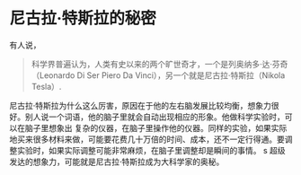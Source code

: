 # 尼古拉·特斯拉的秘密

有人说，

> 科学界普遍认为，人类有史以来的两个旷世奇才，一个是列奥纳多·达·芬奇（Leonardo Di Ser Piero Da Vinci），另一个就是尼古拉·特斯拉（Nikola Tesla）.

尼古拉·特斯拉为什么这么厉害，原因在于他的左右脑发展比较均衡，想象力很好。别人说一个词语，他的脑子里就会自动出现相应的形象。他做科学实验时，可以在脑子里想象出 复杂的仪器，在脑子里操作他的仪器。同样的实验，如果实际地买来很多材料来做，可能要花费几十万倍的时间、成本，还不一定行得通。要调整实验时，如果实际调整可能非常麻烦，在脑子里调整却是瞬间的事情。
s
超级发达的想象力，可能就是尼古拉·特斯拉成为大科学家的奥秘。
